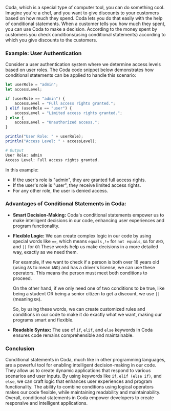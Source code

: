  Coda, which is a special type of computer tool, you can do something cool. Imagine you're a chef, and you want to give discounts to your customers based on how much they spend. Coda lets you do that easily with the help of conditional statements. When a customer tells you how much they spent, you can use Coda to make a decision. According to the money spent by customers you check conditions(using conditional statements) according to which you give discounts to the customers.

### Example: User Authentication

Consider a user authentication system where we determine access levels based on user roles. The Coda code snippet below demonstrates how conditional statements can be applied to handle this scenario:

```js
let userRole = "admin";
let accessLevel;

if (userRole == "admin") {
    accessLevel = "Full access rights granted.";
} elif (userRole == "user") {
    accessLevel = "Limited access rights granted.";
} else {
    accessLevel = "Unauthorized access.";
}

println("User Role: " + userRole);
println("Access Level: " + accessLevel);
```

```bash
# Output
User Role: admin
Access Level: Full access rights granted.

```

In this example:

- If the user's role is "admin", they are granted full access rights.
- If the user's role is "user", they receive limited access rights.
- For any other role, the user is denied access.

### Advantages of Conditional Statements in Coda:

- **Smart Decision-Making:** Coda's conditional statements empower us to make intelligent decisions in our code, enhancing user experiences and program functionality.
- **Flexible Logic:** We can create complex logic in our code by using special words like ```==```, which means ```equals``` ,```!=``` for ```not equals```, ```&&``` for ```AND```, and ```||``` for ```OR``` 
   These words help us make decisions in a more detailed way, exactly as we need them.

  For example, if we want to check if a person is both over 18 years old (using ```&&``` to mean ```AND```) and has a driver's license, we can use these operators. This means the person must meet both conditions 
  to proceed.

  On the other hand, if we only need one of two conditions to be true, like being a student OR being a senior citizen to get a discount, we use ```||``` (meaning ```OR```).

  So, by using these words, we can create customized rules and conditions in our code to make it do exactly what we want, making our programs smart and flexible.
- **Readable Syntax:** The use of `if`, `elif`, and `else` keywords in Coda ensures code remains comprehensible and maintainable.

### Conclusion
 Conditional statements in Coda, much like in other programming languages, are a powerful tool for enabling intelligent decision-making in our code. They allow us to create dynamic applications that respond to various scenarios and user inputs. By using keywords like ```if```, ```elif (else if)```, and ```else```, we can craft logic that enhances user experiences and program functionality. The ability to combine conditions using logical operators makes our code flexible, while maintaining readability and maintainability. Overall, conditional statements in Coda empower developers to create responsive and intelligent applications.
